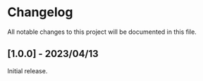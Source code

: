 # Changelog

All notable changes to this project will be documented in this file.

## [1.0.0] - 2023/04/13

Initial release.
